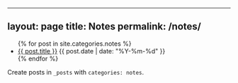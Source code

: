 
---
layout: page
title: Notes
permalink: /notes/
---

<ul>
{% for post in site.categories.notes %}
  <li>
    <a href="{{ post.url | relative_url }}">{{ post.title }}</a>
    <span class="post-meta">{{ post.date | date: "%Y-%m-%d" }}</span>
  </li>
{% endfor %}
</ul>

<p class="post-meta">Create posts in <code>_posts</code> with <code>categories: notes</code>.</p>
